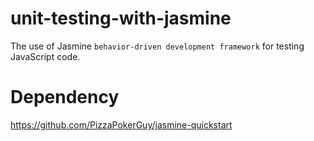 # unit-testing-with-jasmine
The use of Jasmine `behavior-driven development framework` for testing JavaScript code.

# Dependency
https://github.com/PizzaPokerGuy/jasmine-quickstart